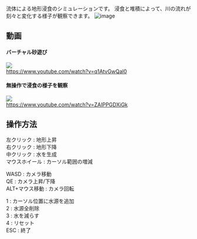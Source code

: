 流体による地形浸食のシミュレーションです。
浸食と堆積によって、川の流れが刻々と変化する様子が観察できます。
![image](https://user-images.githubusercontent.com/7016217/90295885-0d393d00-dec5-11ea-8a78-dfcfac1ae7e9.png)

## 動画
#### バーチャル砂遊び  
[![](https://img.youtube.com/vi/q1AtvGwQal0/0.jpg)](https://www.youtube.com/watch?v=q1AtvGwQal0)  
https://www.youtube.com/watch?v=q1AtvGwQal0
  
#### 無操作で浸食の様子を観察  
[![](https://img.youtube.com/vi/ZAIPPGDXiGk/0.jpg)](https://www.youtube.com/watch?v=ZAIPPGDXiGk)  
https://www.youtube.com/watch?v=ZAIPPGDXiGk

## 操作方法
左クリック          : 地形上昇  
右クリック          : 地形下降  
中クリック          : 水を生成  
マウスホイール   : カーソル範囲の増減  
  
WASD                : カメラ移動  
QE                     : カメラ上昇/下降  
ALT+マウス移動 : カメラ回転  
  
1  : カーソル位置に水源を追加  
2  : 水源全削除  
3  : 水を減らす  
4  : リセット  
ESC : 終了  

